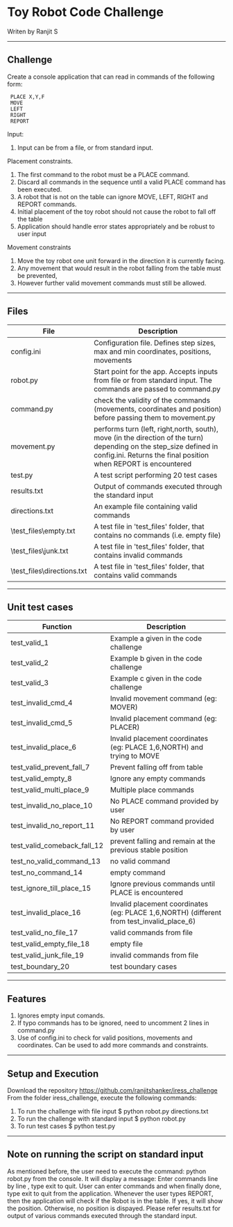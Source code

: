 # Toy Robot Code Challenge
Writen by Ranjit S

-------------------------
Challenge
-------------------------
Create a console application that can read in commands of the following form:

     PLACE X,Y,F
     MOVE
     LEFT
     RIGHT
     REPORT

Input:
1. Input can be from a file, or from standard input.

Placement constraints.
1. The first command to the robot must be a PLACE command.
2. Discard all commands in the sequence until a valid PLACE command has been executed.
3. A robot that is not on the table can ignore MOVE, LEFT, RIGHT and REPORT commands.
4. Initial placement of the toy robot should not cause the robot to fall off the table 
5. Application should handle error states appropriately and be robust to user input

Movement constraints
1. Move the toy robot one unit forward in the direction it is currently facing.
2. Any movement that would result in the robot falling from the table must be prevented,
3. However further valid movement commands must still be allowed.
-------------------------
Files
-------------------------
File | Description
--- | ---
config.ini |  Configuration file. Defines step sizes, max and min coordinates, positions, movements 
robot.py |  Start point for the app. Accepts inputs from file or from standard input. The commands are passed to command.py
command.py |  check the validity of the commands (movements, coordinates and position) before passing them to movement.py
movement.py | performs turn (left, right,north, south), move (in the direction of the turn) depending on the step_size defined in config.ini. Returns the final position when REPORT is encountered
test.py | A test script performing 20 test cases
results.txt | Output of commands executed through the standard input
directions.txt |  An example file containing valid commands 
\test_files\empty.txt |  A test file in 'test_files' folder, that contains no commands (i.e. empty file)
\test_files\junk.txt |  A test file in 'test_files' folder, that contains invalid commands
\test_files\directions.txt | A test file in 'test_files' folder, that contains valid commands
-------------------------
Unit test cases
-------------------------
Function | Description
--- | ---
test_valid_1 | Example a given in the code challenge
test_valid_2 | Example b given in the code challenge
test_valid_3 | Example c given in the code challenge
test_invalid_cmd_4 | Invalid movement command (eg: MOVER)
test_invalid_cmd_5 | Invalid placement command (eg: PLACER)
test_invalid_place_6 | Invalid placement coordinates (eg: PLACE 1,6,NORTH) and trying to MOVE
test_valid_prevent_fall_7 | Prevent falling off from table
test_valid_empty_8 | Ignore any empty commands
test_valid_multi_place_9 | Multiple place commands
test_invalid_no_place_10 | No PLACE command provided by user
test_invalid_no_report_11 | No REPORT command provided by user
test_valid_comeback_fall_12 | prevent falling and remain at the previous stable position
test_no_valid_command_13 | no valid command
test_no_command_14 | empty command
test_ignore_till_place_15 | Ignore previous commands until PLACE is encountered
test_invalid_place_16 | Invalid placement coordinates (eg: PLACE 1,6,NORTH) (different from test_invalid_place_6)
test_valid_no_file_17 | valid commands from file
test_valid_empty_file_18 | empty file 
test_valid_junk_file_19 | invalid commands from file 
test_boundary_20 | test boundary cases
-------------------------
Features
-------------------------
1. Ignores empty input comands.
2. If typo commands has to be ignored, need to uncomment 2 lines in command.py
3. Use of config.ini to check for valid positions, movements and coordinates. Can be used to add more commands and constraints.
-------------------------
Setup and Execution
-------------------------
Download the repository https://github.com/ranjitshanker/iress_challenge
From the folder iress_challenge, execute the following commands:
1. To run the challenge with file input
$ python robot.py directions.txt
2. To run the challenge with standard input
$ python robot.py
3. To run test cases
$ python test.py
-------------------------
Note on running the script on standard input
-------------------------
As mentioned before, the user need to execute the command: python robot.py from the console.
It will display a message: Enter commands line by line , type exit to quit.
User can enter commands and when finally done, type exit to quit from the application.
Whenever the user types REPORT, then the application will check if the Robot is in the table. If yes, it will show the position. Otherwise, no position is dispayed.
Please refer results.txt for output of various commands executed through the standard input.


